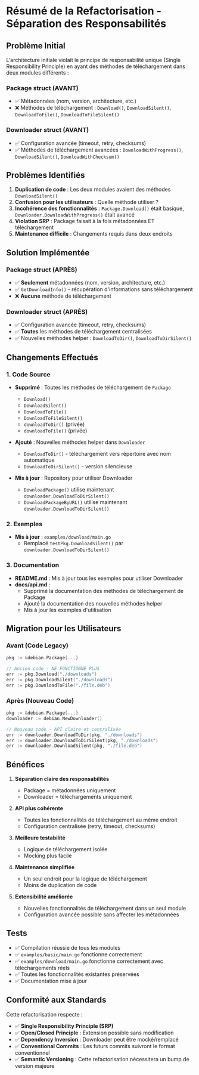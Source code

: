 # Résumé de la Refactorisation - Séparation des Responsabilités

## Problème Initial

L'architecture initiale violait le principe de responsabilité unique (Single Responsibility Principle) en ayant des méthodes de téléchargement dans deux modules différents :

### Package struct (AVANT)
- ✅ Métadonnées (nom, version, architecture, etc.)
- ❌ Méthodes de téléchargement : `Download()`, `DownloadSilent()`, `DownloadToFile()`, `DownloadToFileSilent()`

### Downloader struct (AVANT)
- ✅ Configuration avancée (timeout, retry, checksums)
- ✅ Méthodes de téléchargement avancées : `DownloadWithProgress()`, `DownloadSilent()`, `DownloadWithChecksum()`

## Problèmes Identifiés

1. **Duplication de code** : Les deux modules avaient des méthodes `DownloadSilent()`
2. **Confusion pour les utilisateurs** : Quelle méthode utiliser ?
3. **Incohérence des fonctionnalités** : `Package.Download()` était basique, `Downloader.DownloadWithProgress()` était avancé
4. **Violation SRP** : Package faisait à la fois métadonnées ET téléchargement
5. **Maintenance difficile** : Changements requis dans deux endroits

## Solution Implémentée

### Package struct (APRÈS)
- ✅ **Seulement** métadonnées (nom, version, architecture, etc.)
- ✅ `GetDownloadInfo()` - récupération d'informations sans téléchargement
- ❌ **Aucune** méthode de téléchargement

### Downloader struct (APRÈS)
- ✅ Configuration avancée (timeout, retry, checksums)
- ✅ **Toutes** les méthodes de téléchargement centralisées
- ✅ Nouvelles méthodes helper : `DownloadToDir()`, `DownloadToDirSilent()`

## Changements Effectués

### 1. Code Source
- **Supprimé** : Toutes les méthodes de téléchargement de `Package`
  - `Download()`
  - `DownloadSilent()`
  - `DownloadToFile()`
  - `DownloadToFileSilent()`
  - `downloadToDir()` (privée)
  - `downloadToFile()` (privée)

- **Ajouté** : Nouvelles méthodes helper dans `Downloader`
  - `DownloadToDir()` - téléchargement vers répertoire avec nom automatique
  - `DownloadToDirSilent()` - version silencieuse

- **Mis à jour** : Repository pour utiliser Downloader
  - `DownloadPackage()` utilise maintenant `downloader.DownloadToDirSilent()`
  - `DownloadPackageByURL()` utilise maintenant `downloader.DownloadToDirSilent()`

### 2. Exemples
- **Mis à jour** : `examples/download/main.go`
  - Remplacé `testPkg.DownloadSilent()` par `downloader.DownloadToDirSilent()`

### 3. Documentation
- **README.md** : Mis à jour tous les exemples pour utiliser Downloader
- **docs/api.md** :
  - Supprimé la documentation des méthodes de téléchargement de Package
  - Ajouté la documentation des nouvelles méthodes helper
  - Mis à jour les exemples d'utilisation

## Migration pour les Utilisateurs

### Avant (Code Legacy)
```go
pkg := &debian.Package{...}

// Ancien code - NE FONCTIONNE PLUS
err := pkg.Download("./downloads")
err := pkg.DownloadSilent("./downloads")
err := pkg.DownloadToFile("./file.deb")
```

### Après (Nouveau Code)
```go
pkg := &debian.Package{...}
downloader := debian.NewDownloader()

// Nouveau code - API claire et centralisée
err := downloader.DownloadToDir(pkg, "./downloads")
err := downloader.DownloadToDirSilent(pkg, "./downloads")
err := downloader.DownloadSilent(pkg, "./file.deb")
```

## Bénéfices

1. **Séparation claire des responsabilités**
   - Package = métadonnées uniquement
   - Downloader = téléchargements uniquement

2. **API plus cohérente**
   - Toutes les fonctionnalités de téléchargement au même endroit
   - Configuration centralisée (retry, timeout, checksums)

3. **Meilleure testabilité**
   - Logique de téléchargement isolée
   - Mocking plus facile

4. **Maintenance simplifiée**
   - Un seul endroit pour la logique de téléchargement
   - Moins de duplication de code

5. **Extensibilité améliorée**
   - Nouvelles fonctionnalités de téléchargement dans un seul module
   - Configuration avancée possible sans affecter les métadonnées

## Tests

- ✅ Compilation réussie de tous les modules
- ✅ `examples/basic/main.go` fonctionne correctement
- ✅ `examples/download/main.go` fonctionne correctement avec téléchargements réels
- ✅ Toutes les fonctionnalités existantes préservées
- ✅ Documentation mise à jour

## Conformité aux Standards

Cette refactorisation respecte :
- ✅ **Single Responsibility Principle (SRP)**
- ✅ **Open/Closed Principle** : Extension possible sans modification
- ✅ **Dependency Inversion** : Downloader peut être mocké/remplacé
- ✅ **Conventional Commits** : Les futurs commits suivront le format conventionnel
- ✅ **Semantic Versioning** : Cette refactorisation nécessitera un bump de version majeure
